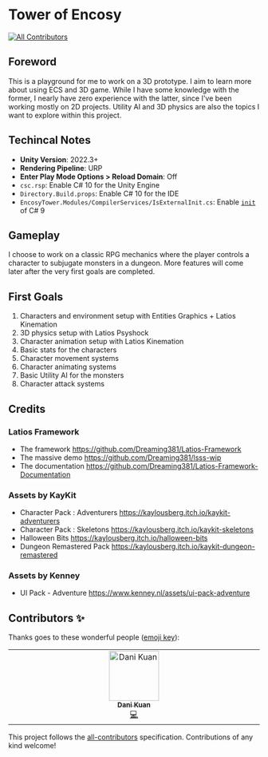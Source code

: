 # Tower of Encosy
<!-- ALL-CONTRIBUTORS-BADGE:START - Do not remove or modify this section -->
[![All Contributors](https://img.shields.io/badge/all_contributors-1-orange.svg?style=flat-square)](#contributors-)
<!-- ALL-CONTRIBUTORS-BADGE:END -->

## Foreword

This is a playground for me to work on a 3D prototype. I aim to learn more about using ECS and 3D game. While I have some knowledge with the former, I nearly have zero experience with the latter, since I've been working mostly on 2D projects. Utility AI and 3D physics are also the topics I want to explore within this project.

## Techincal Notes

- **Unity Version**: 2022.3+
- **Rendering Pipeline**: URP
- **Enter Play Mode Options > Reload Domain**: Off
- `csc.rsp`: Enable C# 10 for the Unity Engine
- `Directory.Build.props`: Enable C# 10 for the IDE
- `EncosyTower.Modules/CompilerServices/IsExternalInit.cs`: Enable [`init`](https://learn.microsoft.com/en-us/dotnet/csharp/language-reference/keywords/init) of C# 9

## Gameplay

I choose to work on a classic RPG mechanics where the player controls a character to subjugate monsters in a dungeon. More features will come later after the very first goals are completed.

## First Goals

1. Characters and environment setup with Entities Graphics + Latios Kinemation
2. 3D physics setup with Latios Psyshock
3. Character animation setup with Latios Kinemation
4. Basic stats for the characters
5. Character movement systems
6. Character animating systems
7. Basic Utility AI for the monsters
8. Character attack systems

## Credits

### Latios Framework

- The framework https://github.com/Dreaming381/Latios-Framework
- The massive demo https://github.com/Dreaming381/lsss-wip
- The documentation https://github.com/Dreaming381/Latios-Framework-Documentation

### Assets by KayKit

- Character Pack : Adventurers https://kaylousberg.itch.io/kaykit-adventurers
- Character Pack : Skeletons https://kaylousberg.itch.io/kaykit-skeletons
- Halloween Bits https://kaylousberg.itch.io/halloween-bits
- Dungeon Remastered Pack https://kaylousberg.itch.io/kaykit-dungeon-remastered

### Assets by Kenney

- UI Pack - Adventure https://www.kenney.nl/assets/ui-pack-adventure

## Contributors ✨

Thanks goes to these wonderful people ([emoji key](https://allcontributors.org/docs/en/emoji-key)):

<!-- ALL-CONTRIBUTORS-LIST:START - Do not remove or modify this section -->
<!-- prettier-ignore-start -->
<!-- markdownlint-disable -->
<table>
  <tbody>
    <tr>
      <td align="center" valign="top" width="14.28%"><a href="https://github.com/gostan99"><img src="https://avatars.githubusercontent.com/u/61959499?v=4?s=100" width="100px;" alt="Dani Kuan"/><br /><sub><b>Dani Kuan</b></sub></a><br /><a href="https://github.com/laicasaane/tower_of_encosy/commits?author=gostan99" title="Code">💻</a></td>
    </tr>
  </tbody>
</table>

<!-- markdownlint-restore -->
<!-- prettier-ignore-end -->

<!-- ALL-CONTRIBUTORS-LIST:END -->

This project follows the [all-contributors](https://github.com/all-contributors/all-contributors) specification. Contributions of any kind welcome!
